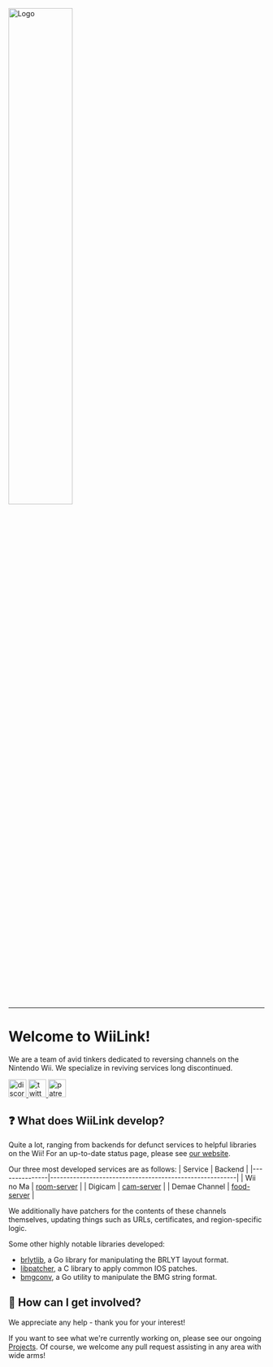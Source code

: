 <a href="https://wiilink24.com"><img width="50%" src="https://www.wiilink24.com/img/logo.png" alt="Logo"/></a>

---

# Welcome to WiiLink!
We are a team of avid tinkers dedicated to reversing channels on the Nintendo Wii.
We specialize in reviving services long discontinued.

  <a href="https://discord.gg/wiilink-750581992223146074" target="_blank">
    <img src="https://img.shields.io/static/v1?message=Discord&logo=discord&label=&color=7289DA&logoColor=white&labelColor=&style=for-the-badge" height="35" alt="discord logo"  />
  </a>
    <a href="https://twitter.com/wiilink24" target="_blank">
    <img src="https://img.shields.io/static/v1?message=Twitter&logo=twitter&label=&color=00acee&logoColor=white&labelColor=&style=for-the-badge" height="35" alt="twitter logo"  />
  </a>
    <a href="https://www.patreon.com/WiiLink24" target="_blank">
    <img src="https://img.shields.io/static/v1?message=Patreon&logo=patreon&label=&color=f96854&logoColor=white&labelColor=&style=for-the-badge" height="35" alt="patreon logo"  />
  </a>

## ❓ What does WiiLink develop?
Quite a lot, ranging from backends for defunct services to helpful libraries on the Wii! For an up-to-date status page, please see [our website](https://www.wiilink24.com/status).

Our three most developed services are as follows:
| Service       | Backend                                                 |
|---------------|---------------------------------------------------------|
| Wii no Ma     | [room-server](https://github.com/WiiLink24/room-server) |
| Digicam       | [cam-server](https://github.com/WiiLink24/cam-server)   |
| Demae Channel | [food-server](https://github.com/WiiLink24/food-server) |

We additionally have patchers for the contents of these channels themselves, updating things such as URLs, certificates, and region-specific logic.

Some other highly notable libraries developed:
 - [brlytlib](https://github.com/WiiLink24/brlytlib), a Go library for manipulating the BRLYT layout format.
 - [libpatcher](https://github.com/WiiLink24/libpatcher), a C library to apply common IOS patches.
 - [bmgconv](https://github.com/WiiLink24/bmgconv), a Go utility to manipulate the BMG string format.

## 📌 How can I get involved?
We appreciate any help - thank you for your interest!

If you want to see what we're currently working on, please see our ongoing [Projects](https://github.com/orgs/WiiLink24/projects). Of course, we welcome any pull request assisting in any area with wide arms!
